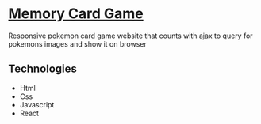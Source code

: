 # [Memory Card Game](https://memory-card-game-a0t.pages.dev/)
Responsive pokemon card game website that counts with ajax to query for pokemons images and show it on browser

## Technologies
- Html
- Css
- Javascript
- React


